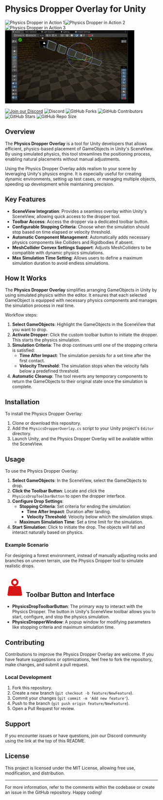 # Physics Dropper Overlay for Unity

![Physics Dropper in Action 1](docs~/images/ExampleGif_1.gif)![Physics Dropper in Action 2](docs~/images/ExampleGif_2.gif)
![Physics Dropper in Action 3](docs~/images/ExampleGif_3.gif)![Physics Dropper in Action 4](docs~/images/ExampleGif_4.gif)

[![Join our Discord](https://img.shields.io/badge/Discord-Join%20Us-7289DA?logo=discord&logoColor=white)](https://discord.gg/knwtcq3N2a)
![Discord](https://img.shields.io/discord/1047781241010794506)
![GitHub Forks](https://img.shields.io/github/forks/Ddemon26/TCS-PhysicsDropper)
![GitHub Contributors](https://img.shields.io/github/contributors/Ddemon26/TCS-PhysicsDropper)
![GitHub Stars](https://img.shields.io/github/stars/Ddemon26/TCS-PhysicsDropper)
![GitHub Repo Size](https://img.shields.io/github/repo-size/Ddemon26/TCS-PhysicsDropper)

## Overview

The **Physics Dropper Overlay** is a tool for Unity developers that allows efficient, physics-based placement of GameObjects in Unity's SceneView. By using simulated physics, this tool streamlines the positioning process, enabling natural placements without manual adjustments.

Using the Physics Dropper Overlay adds realism to your scene by leveraging Unity's physics engine. It is especially useful for creating dynamic environments, setting up test cases, or managing multiple objects, speeding up development while maintaining precision.

## Key Features

- **SceneView Integration**: Provides a seamless overlay within Unity's SceneView, allowing quick access to the dropper tool.
- **Toolbar Access**: Access the dropper via a dedicated toolbar button.
- **Configurable Stopping Criteria**: Choose when the simulation should stop based on time elapsed or velocity threshold.
- **Automatic Component Management**: Automatically adds necessary physics components like Colliders and Rigidbodies if absent.
- **MeshCollider Convex Settings Support**: Adjusts MeshColliders to be compatible with dynamic physics simulations.
- **Max Simulation Time Setting**: Allows users to define a maximum simulation duration to avoid endless simulations.

## How It Works

The **Physics Dropper Overlay** simplifies arranging GameObjects in Unity by using simulated physics within the editor. It ensures that each selected GameObject is equipped with necessary physics components and manages the simulation process in real time.

Workflow steps:

1. **Select GameObjects**: Highlight the GameObjects in the SceneView that you want to drop.
2. **Activate Dropper**: Click the custom toolbar button to initiate the dropper. This starts the physics simulation.
3. **Simulation Criteria**: The drop continues until one of the stopping criteria is satisfied:
   - **Time After Impact**: The simulation persists for a set time after the first contact.
   - **Velocity Threshold**: The simulation stops when the velocity falls below a predefined threshold.
4. **Automatic Cleanup**: The tool reverts any temporary components to return the GameObjects to their original state once the simulation is complete.

## Installation

To install the Physics Dropper Overlay:

1. Clone or download this repository.
2. Add the `PhysicsDropperOverlay.cs` script to your Unity project's `Editor` directory.
3. Launch Unity, and the Physics Dropper Overlay will be available within the SceneView.

## Usage

To use the Physics Dropper Overlay:

1. **Select GameObjects**: In the SceneView, select the GameObjects to drop.
2. **Click the Toolbar Button**: Locate and click the `PhysicsDropToolbarButton` to open the dropper interface.
3. **Configure Drop Settings**:
   - **Stopping Criteria**: Set criteria for ending the simulation:
     - **Time After Impact**: Duration after landing.
     - **Velocity Threshold**: Velocity below which the simulation stops.
   - **Maximum Simulation Time**: Set a time limit for the simulation.
4. **Start Simulation**: Click to initiate the drop. The objects will fall and interact naturally based on physics.

### Example Scenario

For designing a forest environment, instead of manually adjusting rocks and branches on uneven terrain, use the Physics Dropper tool to simulate realistic drops.

## <img src="docs~/images/IconImage.png" alt="Physics Dropper in Action" width="64" /> Toolbar Button and Interface

- **PhysicsDropToolbarButton**: The primary way to interact with the Physics Dropper. The button in Unity's SceneView toolbar allows you to start, configure, and stop the physics simulation.
- **PhysicsDropperWindow**: A popup window for modifying parameters like stopping criteria and maximum simulation time.

## Contributing

Contributions to improve the Physics Dropper Overlay are welcome. If you have feature suggestions or optimizations, feel free to fork the repository, make changes, and submit a pull request.

### Local Development

1. Fork this repository.
2. Create a new branch (`git checkout -b feature/NewFeature`).
3. Commit your changes (`git commit -m 'Add new feature'`).
4. Push to the branch (`git push origin feature/NewFeature`).
5. Open a Pull Request for review.

## Support

If you encounter issues or have questions, join our Discord community using the link at the top of this README.

## License

This project is licensed under the MIT License, allowing free use, modification, and distribution.

---

For more information, refer to the comments within the codebase or create an issue in the GitHub repository. Happy coding!
